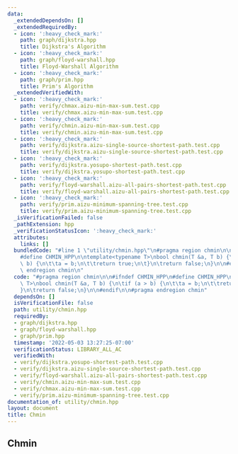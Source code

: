 ```yaml
---
data:
  _extendedDependsOn: []
  _extendedRequiredBy:
  - icon: ':heavy_check_mark:'
    path: graph/dijkstra.hpp
    title: Dijkstra's Algorithm
  - icon: ':heavy_check_mark:'
    path: graph/floyd-warshall.hpp
    title: Floyd-Warshall Algorithm
  - icon: ':heavy_check_mark:'
    path: graph/prim.hpp
    title: Prim's Algorithm
  _extendedVerifiedWith:
  - icon: ':heavy_check_mark:'
    path: verify/chmax.aizu-min-max-sum.test.cpp
    title: verify/chmax.aizu-min-max-sum.test.cpp
  - icon: ':heavy_check_mark:'
    path: verify/chmin.aizu-min-max-sum.test.cpp
    title: verify/chmin.aizu-min-max-sum.test.cpp
  - icon: ':heavy_check_mark:'
    path: verify/dijkstra.aizu-single-source-shortest-path.test.cpp
    title: verify/dijkstra.aizu-single-source-shortest-path.test.cpp
  - icon: ':heavy_check_mark:'
    path: verify/dijkstra.yosupo-shortest-path.test.cpp
    title: verify/dijkstra.yosupo-shortest-path.test.cpp
  - icon: ':heavy_check_mark:'
    path: verify/floyd-warshall.aizu-all-pairs-shortest-path.test.cpp
    title: verify/floyd-warshall.aizu-all-pairs-shortest-path.test.cpp
  - icon: ':heavy_check_mark:'
    path: verify/prim.aizu-minimum-spanning-tree.test.cpp
    title: verify/prim.aizu-minimum-spanning-tree.test.cpp
  _isVerificationFailed: false
  _pathExtension: hpp
  _verificationStatusIcon: ':heavy_check_mark:'
  attributes:
    links: []
  bundledCode: "#line 1 \"utility/chmin.hpp\"\n#pragma region chmin\n\n#ifndef CHMIN_HPP\n\
    #define CHMIN_HPP\n\ntemplate<typename T>\nbool chmin(T &a, T b) {\n\tif (a >\
    \ b) {\n\t\ta = b;\n\t\treturn true;\n\t}\n\treturn false;\n}\n\n#endif\n\n#pragma\
    \ endregion chmin\n"
  code: "#pragma region chmin\n\n#ifndef CHMIN_HPP\n#define CHMIN_HPP\n\ntemplate<typename\
    \ T>\nbool chmin(T &a, T b) {\n\tif (a > b) {\n\t\ta = b;\n\t\treturn true;\n\t\
    }\n\treturn false;\n}\n\n#endif\n\n#pragma endregion chmin"
  dependsOn: []
  isVerificationFile: false
  path: utility/chmin.hpp
  requiredBy:
  - graph/dijkstra.hpp
  - graph/floyd-warshall.hpp
  - graph/prim.hpp
  timestamp: '2022-05-03 13:27:25-07:00'
  verificationStatus: LIBRARY_ALL_AC
  verifiedWith:
  - verify/dijkstra.yosupo-shortest-path.test.cpp
  - verify/dijkstra.aizu-single-source-shortest-path.test.cpp
  - verify/floyd-warshall.aizu-all-pairs-shortest-path.test.cpp
  - verify/chmin.aizu-min-max-sum.test.cpp
  - verify/chmax.aizu-min-max-sum.test.cpp
  - verify/prim.aizu-minimum-spanning-tree.test.cpp
documentation_of: utility/chmin.hpp
layout: document
title: Chmin
---
```


## Chmin